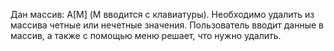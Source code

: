 Дан массив: А[M] (M вводится с клавиатуры). Необходимо удалить из массива четные или
нечетные значения. Пользователь вводит данные в массив, а также с помощью меню решает,
что нужно удалить.
